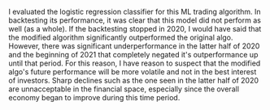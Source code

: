 I evaluated the logistic regression classifier for this ML trading algorithm. In backtesting its performance, it was clear that this model did not perform as well (as a whole). If the backtesting stopped in 2020, I would have said that the modified algorithm significantly outperformed the original algo. However, there was significant underperformance in the latter half of 2020 and the beginning of 2021 that completely negated it's outperformance up until that period. For this reason, I have reason to suspect that the modified algo's future performance will be more volatile and not in the best interest of investors. Sharp declines such as the one seen in the latter half of 2020 are unnacceptable in the financial space, especially since the overall economy began to improve during this time period.